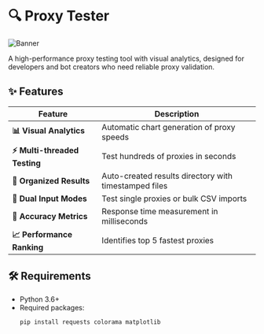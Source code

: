 # 🔍 Proxy Tester 

![Banner](https://i.imgur.com/JQZ1l1a.png)

A high-performance proxy testing tool with visual analytics, designed for developers and bot creators who need reliable proxy validation.

## ✨ Features

| Feature | Description |
|---------|-------------|
| **📊 Visual Analytics** | Automatic chart generation of proxy speeds |
| **⚡ Multi-threaded Testing** | Test hundreds of proxies in seconds |
| **📁 Organized Results** | Auto-created results directory with timestamped files |
| **🔢 Dual Input Modes** | Test single proxies or bulk CSV imports |
| **🎯 Accuracy Metrics** | Response time measurement in milliseconds |
| **📈 Performance Ranking** | Identifies top 5 fastest proxies |

## 🛠 Requirements

- Python 3.6+
- Required packages:
  ```bash
  pip install requests colorama matplotlib